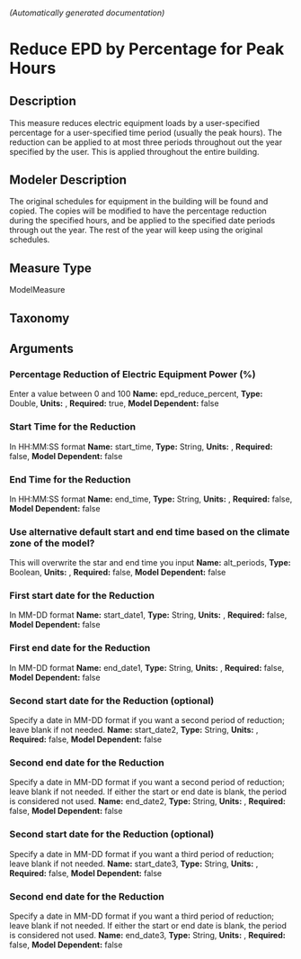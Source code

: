 

###### (Automatically generated documentation)

# Reduce EPD by Percentage for Peak Hours

## Description
This measure reduces electric equipment loads by a user-specified percentage for a user-specified time period (usually the peak hours). The reduction can be applied to at most three periods throughout out the year specified by the user. This is applied throughout the entire building.

## Modeler Description
The original schedules for equipment in the building will be found and copied. The copies will be modified to have the percentage reduction during the specified hours, and be applied to the specified date periods through out the year. The rest of the year will keep using the original schedules.

## Measure Type
ModelMeasure

## Taxonomy


## Arguments


### Percentage Reduction of Electric Equipment Power (%)
Enter a value between 0 and 100
**Name:** epd_reduce_percent,
**Type:** Double,
**Units:** ,
**Required:** true,
**Model Dependent:** false

### Start Time for the Reduction
In HH:MM:SS format
**Name:** start_time,
**Type:** String,
**Units:** ,
**Required:** false,
**Model Dependent:** false

### End Time for the Reduction
In HH:MM:SS format
**Name:** end_time,
**Type:** String,
**Units:** ,
**Required:** false,
**Model Dependent:** false

### Use alternative default start and end time based on the climate zone of the model?
This will overwrite the star and end time you input
**Name:** alt_periods,
**Type:** Boolean,
**Units:** ,
**Required:** false,
**Model Dependent:** false

### First start date for the Reduction
In MM-DD format
**Name:** start_date1,
**Type:** String,
**Units:** ,
**Required:** false,
**Model Dependent:** false

### First end date for the Reduction
In MM-DD format
**Name:** end_date1,
**Type:** String,
**Units:** ,
**Required:** false,
**Model Dependent:** false

### Second start date for the Reduction (optional)
Specify a date in MM-DD format if you want a second period of reduction; leave blank if not needed.
**Name:** start_date2,
**Type:** String,
**Units:** ,
**Required:** false,
**Model Dependent:** false

### Second end date for the Reduction
Specify a date in MM-DD format if you want a second period of reduction; leave blank if not needed. If either the start or end date is blank, the period is considered not used.
**Name:** end_date2,
**Type:** String,
**Units:** ,
**Required:** false,
**Model Dependent:** false

### Second start date for the Reduction (optional)
Specify a date in MM-DD format if you want a third period of reduction; leave blank if not needed.
**Name:** start_date3,
**Type:** String,
**Units:** ,
**Required:** false,
**Model Dependent:** false

### Second end date for the Reduction
Specify a date in MM-DD format if you want a third period of reduction; leave blank if not needed. If either the start or end date is blank, the period is considered not used.
**Name:** end_date3,
**Type:** String,
**Units:** ,
**Required:** false,
**Model Dependent:** false




